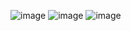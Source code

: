 ![image](https://github.com/user-attachments/assets/6351dd75-8c4a-4ed3-8212-306220ddfca0)
![image](https://github.com/user-attachments/assets/de560b8f-9e7c-4c48-b297-9b03d68b3295)
![image](https://github.com/user-attachments/assets/b74c97ed-077d-41a5-9ee4-571b46272eef)
